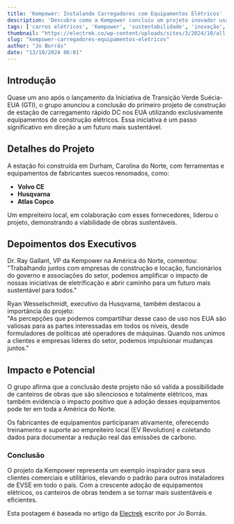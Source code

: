 ```yaml
---
title: 'Kempower: Instalando Carregadores com Equipamentos Elétricos'
description: 'Descubra como a Kempower concluiu um projeto inovador usando apenas equipamentos de construção elétricos para estações de carregamento.'
tags: ['carros elétricos', 'Kempower', 'sustentabilidade', 'inovação', 'construção elétrica']
thumbnail: "https://electrek.co/wp-content/uploads/sites/3/2024/10/all-electric_CHARGER.jpg?quality=82&strip=all&w=1592"
slug: "kempower-carregadores-equipamentos-eletricos"
author: "Jo Borrás"
date: "13/10/2024 06:01"
---
```


## Introdução

Quase um ano após o lançamento da Iniciativa de Transição Verde Suécia-EUA (GTI), o grupo anunciou a conclusão do primeiro projeto de construção de estação de carregamento rápido DC nos EUA utilizando exclusivamente equipamentos de construção elétricos. Essa iniciativa é um passo significativo em direção a um futuro mais sustentável.

## Detalhes do Projeto

A estação foi construída em Durham, Carolina do Norte, com ferramentas e equipamentos de fabricantes suecos renomados, como:

- **Volvo CE**  
- **Husqvarna**  
- **Atlas Copco**  

Um empreiteiro local, em colaboração com esses fornecedores, liderou o projeto, demonstrando a viabilidade de obras sustentáveis.

## Depoimentos dos Executivos

Dr. Ray Gallant, VP da Kempower na América do Norte, comentou:  
"Trabalhando juntos com empresas de construção e locação, funcionários do governo e associações do setor, podemos amplificar o impacto de nossas iniciativas de eletrificação e abrir caminho para um futuro mais sustentável para todos."

Ryan Wesselschmidt, executivo da Husqvarna, também destacou a importância do projeto:  
"As percepções que podemos compartilhar desse caso de uso nos EUA são valiosas para as partes interessadas em todos os níveis, desde formuladores de políticas até operadores de máquinas. Quando nos unimos a clientes e empresas líderes do setor, podemos impulsionar mudanças juntos."

## Impacto e Potencial

O grupo afirma que a conclusão deste projeto não só valida a possibilidade de canteiros de obras que são silenciosos e totalmente elétricos, mas também evidencia o impacto positivo que a adoção desses equipamentos pode ter em toda a América do Norte.

Os fabricantes de equipamentos participaram ativamente, oferecendo treinamento e suporte ao empreiteiro local (EV Revolution) e coletando dados para documentar a redução real das emissões de carbono.

### Conclusão

O projeto da Kempower representa um exemplo inspirador para seus clientes comerciais e utilitários, elevando o padrão para outros instaladores de EVSE em todo o país. Com a crescente adoção de equipamentos elétricos, os canteiros de obras tendem a se tornar mais sustentáveis e eficientes.  

Esta postagem é baseada no artigo da [Electrek](https://electrek.co/2024/10/12/kempower-chargers-installed-using-only-electric-construction-equipment/) escrito por Jo Borrás.